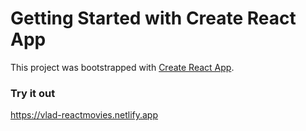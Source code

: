 # Getting Started with Create React App

This project was bootstrapped with [Create React App](https://github.com/facebook/create-react-app).

### Try it out
https://vlad-reactmovies.netlify.app
